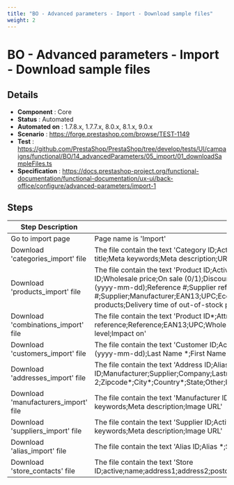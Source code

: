 ```yaml
---
title: "BO - Advanced parameters - Import - Download sample files"
weight: 2
---
```


# BO - Advanced parameters - Import - Download sample files
## Details
* **Component** : Core
* **Status** : Automated
* **Automated on** : 1.7.8.x, 1.7.7.x, 8.0.x, 8.1.x, 9.0.x
* **Scenario** : https://forge.prestashop.com/browse/TEST-1149
* **Test** : https://github.com/PrestaShop/PrestaShop/tree/develop/tests/UI/campaigns/functional/BO/14_advancedParameters/05_import/01_downloadSampleFiles.ts
* **Specification** : https://docs.prestashop-project.org/functional-documentation/functional-documentation/ux-ui/back-office/configure/advanced-parameters/import-1

## Steps
| Step Description | Expected result |
| ----- | ----- |
| Go to import page | Page name is 'Import' |
| Download 'categories_import' file | The file contain the text 'Category ID;Active (0/1);Name *;Parent category;Root category (0/1);Description;Meta title;Meta keywords;Meta description;URL rewritten;Image URL' |
| Download 'products_import' file | The file contain the text 'Product ID;Active (0/1);Name *;Categories (x,y,z...);Price tax excluded;Tax rules ID;Wholesale price;On sale (0/1);Discount amount;Discount percent;Discount from (yyyy-mm-dd);Discount to (yyyy-mm-dd);Reference #;Supplier reference #;Supplier;Manufacturer;EAN13;UPC;Ecotax;Width;Height;Depth;Weight;Delivery time of in-stock products;Delivery time of out-of-stock products with allowed' |
| Download 'combinations_import' file | The file contain the text 'Product ID*;Attribute (Name:Type:Position)*;Value (Value:Position)*;Supplier reference;Reference;EAN13;UPC;Wholesale price;Impact on price;Ecotax;Quantity;Minimal quantity;Low stock level;Impact on' |
| Download 'customers_import' file | The file contain the text 'Customer ID;Active (0/1);Titles ID (Mr = 1, Ms = 2, else 0);Email *;Password *;Birthday (yyyy-mm-dd);Last Name *;First Name *;Newsletter (0/1);Opt-in (0/1);Registration date (yyyy-mm-dd);Groups' |
| Download 'addresses_import' file | The file contain the text 'Address ID;Alias*;Active (0/1);Customer e-mail*;Customer ID;Manufacturer;Supplier;Company;Lastname*;Firstname*;Address 1*;Address 2;Zipcode*;City*;Country*;State;Other;Phone;Mobile Phone;VAT number;DNI' |
| Download 'manufacturers_import' file | The file contain the text 'Manufacturer ID;Active (0/1);Name *;Description;Short description;Meta title;Meta keywords;Meta description;Image URL' |
| Download 'suppliers_import' file | The file contain the text 'Supplier ID;Active (0/1);Name *;Description;Short description;Meta title;Meta keywords;Meta description;Image URL' |
| Download 'alias_import' file | The file contain the text 'Alias ID;Alias *;Search *;Active (0/1)' |
| Download 'store_contacts' file | The file contain the text 'Store ID;active;name;address1;address2;postcode;state;city;country;latitude;longitude;phone;fax;email;note;hours;image' |
